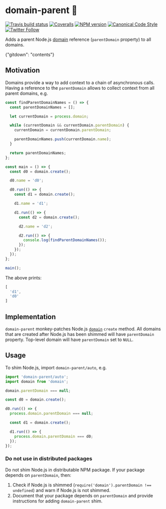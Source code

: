 # domain-parent 🦾

[![Travis build status](http://img.shields.io/travis/gajus/http-terminator/master.svg?style=flat-square)](https://travis-ci.org/gajus/http-terminator)
[![Coveralls](https://img.shields.io/coveralls/gajus/http-terminator.svg?style=flat-square)](https://coveralls.io/github/gajus/http-terminator)
[![NPM version](http://img.shields.io/npm/v/http-terminator.svg?style=flat-square)](https://www.npmjs.org/package/http-terminator)
[![Canonical Code Style](https://img.shields.io/badge/code%20style-canonical-blue.svg?style=flat-square)](https://github.com/gajus/canonical)
[![Twitter Follow](https://img.shields.io/twitter/follow/kuizinas.svg?style=social&label=Follow)](https://twitter.com/kuizinas)

Adds a parent Node.js [domain](https://nodejs.org/api/domain.html) reference (`parentDomain` property) to all domains.

{"gitdown": "contents"}

## Motivation

Domains provide a way to add context to a chain of asynchronous calls. Having a reference to the `parentDomain` allows to collect context from all parent domains, e.g.

```js
const findParentDomainNames = () => {
  const parentDomainNames = [];

  let currentDomain = process.domain;

  while (currentDomain && currentDomain.parentDomain) {
    currentDomain = currentDomain.parentDomain;

    parentDomainNames.push(currentDomain.name);
  }

  return parentDomainNames;
};

const main = () => {
  const d0 = domain.create();

  d0.name = 'd0';

  d0.run(() => {
    const d1 = domain.create();

    d1.name = 'd1';

    d1.run(() => {
      const d2 = domain.create();

      d2.name = 'd2';

      d2.run(() => {
        console.log(findParentDomainNames());
      });
    });
  });
};

main();

```

The above prints:

```js
[
  'd1',
  'd0'
]

```

## Implementation

`domain-parent` monkey-patches Node.js [`domain`](https://nodejs.org/api/domain.html) `create` method. All domains that are created after Node.js has been shimmed will have `parentDomain` property. Top-level domain will have `parentDomain` set to `NULL`.

## Usage

To shim Node.js, import `domain-parent/auto`, e.g.

```js
import 'domain-parent/auto';
import domain from 'domain';

domain.parentDomain === null;

const d0 = domain.create();

d0.run(() => {
  process.domain.parentDomain === null;

  const d1 = domain.create();

  d1.run(() => {
    process.domain.parentDomain === d0;
  });
});

```

### Do not use in distributed packages

Do not shim Node.js in distributable NPM package. If your package depends on `parentDomain`, then:

1. Check if Node.js is shimmed (`require('domain').parentDomain !== undefined`) and warn if Node.js is not shimmed.
2. Document that your package depends on `parentDomain` and provide instructions for adding `domain-parent` shim.
